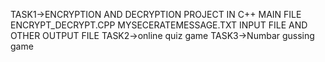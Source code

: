 TASK1->ENCRYPTION AND DECRYPTION PROJECT IN C++
MAIN FILE ENCRYPT_DECRYPT.CPP
MYSECERATEMESSAGE.TXT INPUT FILE
AND OTHER OUTPUT FILE
TASK2->online quiz game
TASK3->Numbar gussing game
